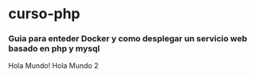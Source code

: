 # curso-php
### Guia para enteder Docker y como desplegar un servicio web basado en php y mysql

Hola Mundo!
Hola Mundo 2

